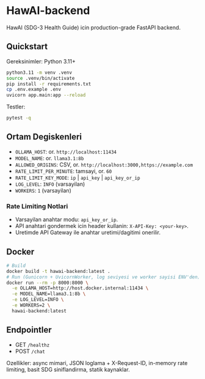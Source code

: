 # HawAI-backend

HawAI (SDG-3 Health Guide) icin production-grade FastAPI backend.

## Quickstart

Gereksinimler: Python 3.11+

```bash
python3.11 -m venv .venv
source .venv/bin/activate
pip install -r requirements.txt
cp .env.example .env
uvicorn app.main:app --reload
```

Testler:
```bash
pytest -q
```

## Ortam Degiskenleri
- `OLLAMA_HOST`: or. `http://localhost:11434`
- `MODEL_NAME`: or. `llama3.1:8b`
- `ALLOWED_ORIGINS`: CSV, or. `http://localhost:3000,https://example.com`
- `RATE_LIMIT_PER_MINUTE`: tamsayi, or. `60`
- `RATE_LIMIT_KEY_MODE`: `ip` | `api_key` | `api_key_or_ip`
- `LOG_LEVEL`: `INFO` (varsayilan)
- `WORKERS`: `1` (varsayilan)

### Rate Limiting Notlari
- Varsayilan anahtar modu: `api_key_or_ip`.
- API anahtari gondermek icin header kullanin: `X-API-Key: <your-key>`.
- Uretimde API Gateway ile anahtar uretimi/dagitimi onerilir.

## Docker
```bash
# Build
docker build -t hawai-backend:latest .
# Run (Gunicorn + UvicornWorker, log seviyesi ve worker sayisi ENV'den)
docker run --rm -p 8000:8000 \
  -e OLLAMA_HOST=http://host.docker.internal:11434 \
  -e MODEL_NAME=llama3.1:8b \
  -e LOG_LEVEL=INFO \
  -e WORKERS=2 \
  hawai-backend:latest
```

## Endpointler
- GET `/healthz`
- POST `/chat`

Ozellikler: async mimari, JSON loglama + X-Request-ID, in-memory rate limiting, basit SDG siniflandirma, statik kaynaklar.
